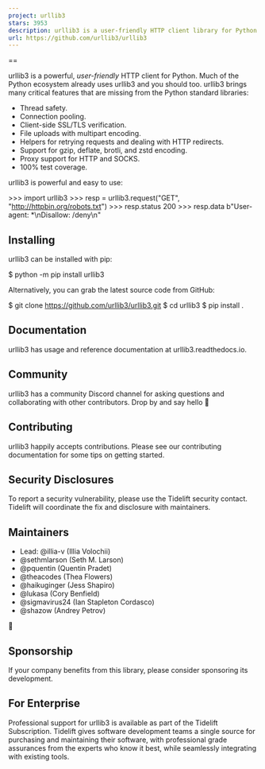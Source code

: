 ```yaml
---
project: urllib3
stars: 3953
description: urllib3 is a user-friendly HTTP client library for Python
url: https://github.com/urllib3/urllib3
---
```


==

  

urllib3 is a powerful, _user-friendly_ HTTP client for Python. Much of the Python ecosystem already uses urllib3 and you should too. urllib3 brings many critical features that are missing from the Python standard libraries:

-   Thread safety.
-   Connection pooling.
-   Client-side SSL/TLS verification.
-   File uploads with multipart encoding.
-   Helpers for retrying requests and dealing with HTTP redirects.
-   Support for gzip, deflate, brotli, and zstd encoding.
-   Proxy support for HTTP and SOCKS.
-   100% test coverage.

urllib3 is powerful and easy to use:

\>\>> import urllib3
\>\>> resp \= urllib3.request("GET", "http://httpbin.org/robots.txt")
\>\>> resp.status
200
\>\>> resp.data
b"User-agent: \*\\nDisallow: /deny\\n"

Installing
----------

urllib3 can be installed with pip:

$ python -m pip install urllib3

Alternatively, you can grab the latest source code from GitHub:

$ git clone https://github.com/urllib3/urllib3.git
$ cd urllib3
$ pip install .

Documentation
-------------

urllib3 has usage and reference documentation at urllib3.readthedocs.io.

Community
---------

urllib3 has a community Discord channel for asking questions and collaborating with other contributors. Drop by and say hello 👋

Contributing
------------

urllib3 happily accepts contributions. Please see our contributing documentation for some tips on getting started.

Security Disclosures
--------------------

To report a security vulnerability, please use the Tidelift security contact. Tidelift will coordinate the fix and disclosure with maintainers.

Maintainers
-----------

-   Lead: @illia-v (Illia Volochii)
-   @sethmlarson (Seth M. Larson)
-   @pquentin (Quentin Pradet)
-   @theacodes (Thea Flowers)
-   @haikuginger (Jess Shapiro)
-   @lukasa (Cory Benfield)
-   @sigmavirus24 (Ian Stapleton Cordasco)
-   @shazow (Andrey Petrov)

👋

Sponsorship
-----------

If your company benefits from this library, please consider sponsoring its development.

For Enterprise
--------------

Professional support for urllib3 is available as part of the Tidelift Subscription. Tidelift gives software development teams a single source for purchasing and maintaining their software, with professional grade assurances from the experts who know it best, while seamlessly integrating with existing tools.
